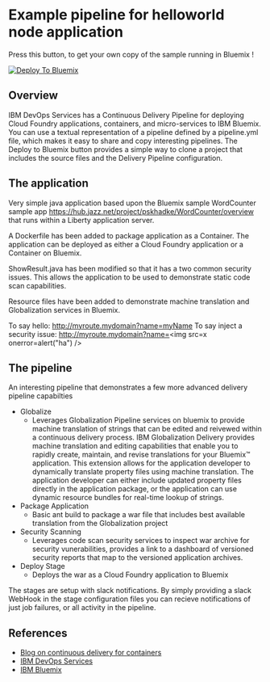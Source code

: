 # Example pipeline for helloworld node application 

Press this button, to get your own copy of the sample running in Bluemix !

[![Deploy To Bluemix](https://bluemix.net/deploy/button.png)](https://hub.jazz.net/deploy/index.html?repository=https://github.com/Puquios/secure-foundry.git)

## Overview 
IBM DevOps Services has a Continuous Delivery Pipeline for deploying Cloud Foundry applications, containers, and micro-services to IBM Bluemix. You can use a textual representation of a pipeline defined by a pipeline.yml file, which makes it easy to share and copy interesting pipelines. The Deploy to Bluemix button provides a simple way to clone a project that includes the source files and the Delivery Pipeline configuration. 

## The application 
Very simple java application based upon the Bluemix sample WordCounter sample app https://hub.jazz.net/project/pskhadke/WordCounter/overview that runs within a Liberty application server.  

A Dockerfile has been added to package application as a Container.  The application can be deployed as either a Cloud Foundry application or a Container on Bluemix.  

ShowResult.java has been modified so that it has a two common security issues.  This allows the application to be used to demonstrate static code scan capabilities.  

Resource files have been added to demonstrate machine translation and Globalization services in Bluemix.

To say hello: http://myroute.mydomain?name=myName
To say inject a security issue: http://myroute.mydomain?name=<img src=x onerror=alert("ha") />

## The pipeline 
An interesting pipeline that demonstrates a few more advanced delivery pipeline capabilties 

- Globalize 
    + Leverages Globalization Pipeline services on bluemix to provide machine translation of strings that can be edited and reivewed within a continuous delivery process.  IBM Globalization Delivery provides machine translation and editing capabilities that enable you to rapidly create, maintain, and revise translations for your Bluemix™ application. This extension allows for the application developer to dynamically translate property files using machine translation. The application developer can either include updated property files directly in the application package, or the application can use dynamic resource bundles for real-time lookup of strings.  
- Package Application
    + Basic ant build to package a war file that includes best available translation from the Globalization project 
- Security Scanning
    + Leverages code scan security services to inspect war archive for security vunerabilities, provides a link to a dashboard of versioned security reports that map to the versioned application archives.  
- Deploy Stage
    + Deploys the war as a Cloud Foundry application to Bluemix 

The stages are setup with slack notifications.  By simply providing a slack WebHook in the stage configuration files you can recieve notifications of just job failures, or all activity in the pipeline.  

## References 
- [Blog on continuous delivery for containers](https://developer.ibm.com/bluemix/docs/set-up-continuous-delivery-ibm-containers/)
- [IBM DevOps Services](http://hub.jazz.net)
- [IBM Bluemix](http://bluemix.net)
